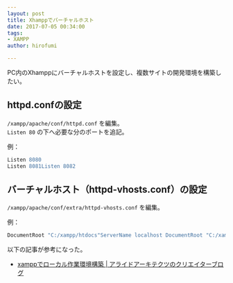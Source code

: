 ```yaml
---
layout: post
title: Xhamppでバーチャルホスト
date: 2017-07-05 00:34:00
tags:
- XAMPP
author: hirofumi

---
```

PC内のXhamppにバーチャルホストを設定し、複数サイトの開発環境を構築したい。

## httpd.confの設定

`/xampp/apache/conf/httpd.conf` を編集。  
`Listen 80` の下へ必要な分のポートを追記。

例：  

```apache
Listen 8080
Listen 8081Listen 8082
```

## バーチャルホスト（httpd-vhosts.conf）の設定

`/xampp/apache/conf/extra/httpd-vhosts.conf` を編集。

例：  

```apache
DocumentRoot "C:/xampp/htdocs"ServerName localhost DocumentRoot "C:/xampp/htdocs/【ディレクトリ名】"ServerName localhost
```

以下の記事が参考になった。

-   [xamppでローカル作業環境構築 | アライドアーキテクツのクリエイターブログ](http://creator.aainc.co.jp/archives/6388)